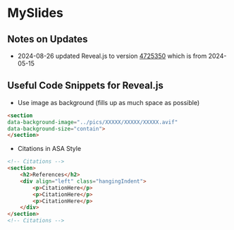 # MySlides

## Notes on Updates

- 2024-08-26 updated Reveal.js to version [4725350](https://github.com/hakimel/reveal.js/tree/472535065c7525abf0cc9df51c66f19fd2d2204f) which is from 2024-05-15

## Useful Code Snippets for Reveal.js

- Use image as background (fills up as much space as possible)

```html
<section
data-background-image="../pics/XXXXX/XXXXX/XXXXX.avif"
data-background-size="contain">
</section>
```

- Citations in ASA Style

```html
<!-- Citations -->
<section>
    <h2>References</h2>
    <div align="left" class="hangingIndent">
        <p>CitationHere</p>
        <p>CitationHere</p>
        <p>CitationHere</p>
    </div>
</section>
<!-- Citations -->
```
